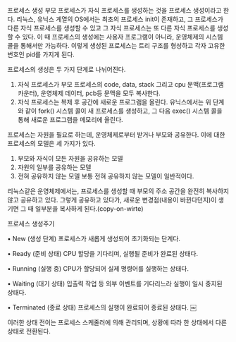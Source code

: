 프로세스 생성
부모 프로세스가 자식 프로세스를 생성하는 것을 프로세스 생성이라고 한다. 리눅스, 유닉스 계열의 OS에서는 최초의 프로세스 init이 존재하고, 그 프로세스가 다른 자식 프로세스를 생성할 수 있고 그 자식 프로세스는 또 다른 자식 프로세스를 생성할 수 있다. 이 때 프로세스의 생성에는 사용자 프로그램이 아니라, 운영체제의 시스템 콜을 통해서만 가능하다. 이렇게 생성된 프로세스는 트리 구조를 형성하고 각자 고유한 번호인 pid를 가지게 된다.

프로세스의 생성은 두 가지 단계로 나뉘어진다.
1. 자식 프로세스가 부모 프로세스의 code, data, stack 그리고 cpu 문맥(프로그램 카운터), 운영체제 데이터, pcb등 문맥을 모두 복사한다.
2. 자식 프로세스는 복제 후 공간에 새로운 프로그램을 올린다.
유닉스에서는 위 단계와 같이 fork() 시스템 콜이 새 프로세스를 생성하고, 그 다음 exec() 시스템 콜을 통해 새로운 프로그램을 메모리에 올린다.

프로세스는 자원을 필요로 하는데, 운영체제로부터 받거나 부모와 공유한다. 이에 대한 프로세스의 모델은 세 가지가 있다.

1. 부모와 자식이 모든 자원을 공유하는 모델
2. 자원의 일부를 공유하는 모델
3. 전혀 공유하지 않는 모델
보통 전혀 공유하지 않는 모델이 일반적이다.

리눅스같은 운영체제에서는, 프로세스를 생성할 때 부모의 주소 공간을 완전히 복사하지 않고 공유하고 있다. 그렇게 공유하고 있다가, 새로운 변경점(내용이 바뀐다던지)이 생기면 그 때 일부분을 복사하게 된다.(copy-on-wirte)

프로세스 생성주기

•	New (생성 단계)
프로세스가 새롭게 생성되어 초기화되는 단계다.

•	Ready (준비 상태)
CPU 할당을 기다리며, 실행될 준비가 완료된 상태다.

•	Running (실행 중)
CPU가 할당되어 실제 명령어를 실행하는 상태다.

•	Waiting (대기 상태)
입출력 작업 등 외부 이벤트를 기다리느라 실행이 일시 중지된 상태다.

•	Terminated (종료 상태)
프로세스의 실행이 완료되어 종료된 상태다.
￼

이러한 상태 전이는 프로세스 스케줄러에 의해 관리되며, 상황에 따라 한 상태에서 다른 상태로 전환된다.